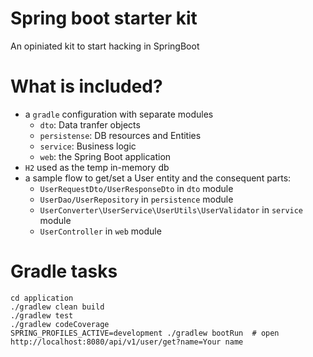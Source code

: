 # Spring boot starter kit
An opiniated kit to start hacking in SpringBoot

# What is included?

- a `gradle` configuration with separate modules
  - `dto`: Data tranfer objects
  - `persistense`: DB resources and Entities
  - `service`: Business logic
  - `web`: the Spring Boot application
- `H2` used as the temp in-memory db
- a sample flow to get/set a User entity and the consequent parts:
  - `UserRequestDto/UserResponseDto` in `dto` module
  - `UserDao/UserRepository` in `persistence` module
  - `UserConverter\UserService\UserUtils\UserValidator` in `service` module
  - `UserController` in `web` module

# Gradle tasks

```
cd application
./gradlew clean build
./gradlew test
./gradlew codeCoverage
SPRING_PROFILES_ACTIVE=development ./gradlew bootRun  # open http://localhost:8080/api/v1/user/get?name=Your name
```
